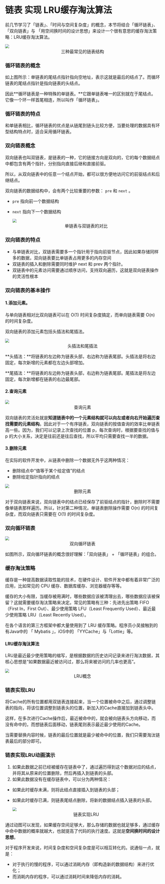 # 链表 实现 LRU缓存淘汰算法



前几节学习了「链表」、「时间与空间复杂度」的概念，本节将结合「循环链表」、「双向链表」与 「用空间换时间的设计思想」来设计一个很有意思的缓存淘汰策略：LRU缓存淘汰算法。

<img src="https://gcore.jsdelivr.net/gh/2234416233/myImage/img/1571058214-ef5baeb53bd498d.jpg" style="zoom: 80%;" />

<center>三种最常见的链表结构</center>



### 循环链表的概念

如上图所示：单链表的尾结点指针指向空地址，表示这就是最后的结点了。而循环链表的尾结点指针是指向链表的头结点。

因此**循环链表是一种特殊的单链表。**它跟单链表唯一的区别就在于尾结点。它像一个环一样首尾相连，所以叫作「循环链表」。

### 循环链表的特点

和单链表相比，循环链表的优点是从链尾到链头比较方便，当要处理的数据具有环型结构特点时，适合采用循环链表。

### 双向链表概念

双向链表也叫双链表，是链表的一种，它的链接方向是双向的，它的每个数据结点中都包含有两个指针，分别指向直接后继和直接前驱。

所以，从双向链表中的任意一个结点开始，都可以很方便地访问它的前驱结点和后继结点。

双向链表的数据结构中，会有两个比较重要的参数： `pre` 和 `next` 。

- `pre` 指向前一个数据结构

- `next` 指向下一个数据结构

  <img src="https://gcore.jsdelivr.net/gh/2234416233/myImage/img/1571058214-f9ab1f0800c7384.jpg" style="zoom:80%;" />

  <center>单链表与双链表的对比</center>

### 双向链表的特点

- 与单链表对比，双链表需要多一个指针用于指向前驱节点，因此如果存储同样多的数据，双向链表要比单链表占用更多的内存空间
- 双链表的插入和删除需要同时维护 next 和 prev 两个指针。
- 双链表中的元素访问需要通过顺序访问，支持双向遍历，这就是双向链表操作的灵活性根本

### 双向链表的基本操作

#### 1.添加元素。

与单向链表相对比双向链表可以在 O(1) 时间复杂度搞定，而单向链表需要 O(n) 的时间复杂度。

双向链表的添加元素包括头插法和尾插法。

<img src="https://gcore.jsdelivr.net/gh/2234416233/myImage/img/1571058215-e6e2f7b25f243e2.jpg" style="zoom:80%;" />

<center>头插法和尾插法</center>

**头插法：**将链表的左边称为链表头部，右边称为链表尾部。头插法是将右边固定，每次新增的元素都在左边头部增加。

**尾插法：**将链表的左边称为链表头部，右边称为链表尾部。尾插法是将左边固定，每次新增都在链表的右边最尾部。

#### 2.查询元素

<img src="https://gcore.jsdelivr.net/gh/2234416233/myImage/img/1571058215-2747f88e2c54dd4.gif" style="zoom:80%;" />

<center>查询元素</center>

双向链表的灵活处就是**知道链表中的一个元素结构就可以向左或者向右开始遍历查找需要的元素结构**。因此对于一个有序链表，双向链表的按值查询的效率比单链表高一些。因为，我们可以记录上次查找的位置 p，每次查询时，根据要查找的值与 p 的大小关系，决定是往前还是往后查找，所以平均只需要查找一半的数据。

#### 3.删除元素

在实际的软件开发中，从链表中删除一个数据无外乎这两种情况：

- 删除结点中“值等于某个给定值”的结点
- 删除给定指针指向的结点

<img src="https://gcore.jsdelivr.net/gh/2234416233/myImage/img/1571058216-878116e54aff824.gif" style="zoom:80%;" />

<center>删除元素</center>

对于双向链表来说，双向链表中的结点已经保存了前驱结点的指针，删除时不需要像单链表那样遍历。所以，针对第二种情况，单链表删除操作需要 O(n) 的时间复杂度，而双向链表只需要在 O(1) 的时间复杂度。

### 双向循环链表

<img src="https://gcore.jsdelivr.net/gh/2234416233/myImage/img/1571058216-bbb76e486eb2c86.jpg" style="zoom:80%;" />

<center>双向循环链表</center>

如图所示，双向循环链表的概念很好理解：「双向链表」 + 「循环链表」的组合。

### 缓存淘汰策略

缓存是一种提高数据读取性能的技术，在硬件设计、软件开发中都有着非常广泛的应用，比如常见的 CPU 缓存、数据库缓存、浏览器缓存等等。

缓存的大小有限，当缓存被用满时，哪些数据应该被清理出去，哪些数据应该被保留？这就需要缓存淘汰策略来决定。常见的策略有三种：先进先出策略 FIFO（First In，First Out）、最少使用策略 LFU（Least Frequently Used）、最近最少使用策略 LRU（Least Recently Used）。

在各个语言的第三方框架中都大量使用到了 LRU 缓存策略。程序员小吴接触到的有Java中的 「 Mybatis 」，iOS中的 「YYCache」与「Lottie」等。

#### LRU缓存淘汰算法

LRU是最近最少使用策略的缩写，是根据数据的历史访问记录来进行淘汰数据，其核心思想是“如果数据最近被访问过，那么将来被访问的几率也更高”。

<img src="C:\Users\fang\Downloads\1571058217-d04a9a59eae15d2.gif" style="zoom:80%;" />

<center>LRU概念</center>

### 链表实现LRU

将Cache的所有位置都用双链表连接起来，当一个位置被命中之后，通过调整链表的指向，将该位置调整到链表头的位置，新加入的Cache直接加到链表头中。

这样，在多次进行Cache操作后，最近被命中的，就会被向链表头方向移动，而没有命中的，而想链表后面移动，链表尾则表示最近最少使用的Cache。

当需要替换内容时候，链表的最后位置就是最少被命中的位置，我们只需要淘汰链表最后的部分即可。

### 链表实现LRU动画演示

1. 如果此数据之前已经被缓存在链表中了，通过遍历得到这个数据对应的结点，并将其从原来的位置删除，然后再插入到链表的头部。
2. 如果此数据没有在缓存链表中，可以分为两种情况：

- 如果此时缓存未满，则将此结点直接插入到链表的头部；

- 如果此时缓存已满，则链表尾结点删除，将新的数据结点插入链表的头部。

  <img src="https://gcore.jsdelivr.net/gh/2234416233/myImage/img/1571058217-80f70dc6f7dbe30.gif" style="zoom: 80%;" />
  
  
  
  <center>链表实现LRU</center>

通过动图可以发现，如果缓存空间足够大，那么存储的数据也就足够多，通过缓存中命中数据的概率就越大，也就提高了代码的执行速度。这就是**空间换时间的设计思想**。

对于程序开发来说，时间复杂度和空间复杂度是可以相互转化的。说通俗一点，就是：

- 对于执行的慢的程序，可以通过消耗内存（即构造新的数据结构）来进行优化；
- 而消耗内存的程序，可以通过消耗时间来降低内存的消耗。